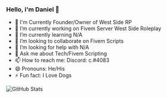 ### Hello, i'm Daniel 👋

- 🔨 I'm Currently Founder/Owner of West Side RP
- 🔭 I’m currently working on Fivem Server West Side Roleplay
- 🌱 I’m currently learning N/A
- 👯 I’m looking to collaborate on Fivem Scripts
- 🤔 I’m looking for help with N/A
- 💬 Ask me about Tech/Fivem Scripting
- 📫 How to reach me: Discord: c.#4083
- 😄 Pronouns: He/His
- ⚡ Fun fact: I Love Dogs

![GitHub Stats](https://github-readme-stats.vercel.app/api?username=HeadDevDaniel&theme=radical)
